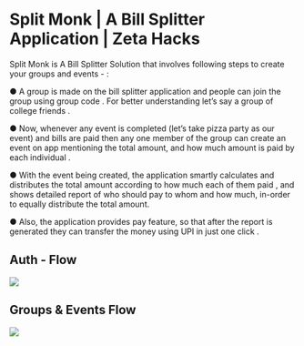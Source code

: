 # Split Monk | A Bill Splitter Application | Zeta Hacks 
Split Monk is A Bill Splitter Solution that involves following steps to create your groups and events - :

● A group is made on the bill splitter application and people can join the group using group code . For better understanding let’s say a group of
college friends .

● Now, whenever any event is completed (let’s take pizza party as our event) and bills are paid then any one member of the group can create an event on app mentioning the total amount, and how much amount is paid by each individual .

● With the event being created, the application smartly calculates and distributes the total amount according to how much each of them paid , and shows detailed report of who should pay to whom and how much, in-order to equally distribute the total amount.
 
● Also, the application provides pay feature, so that after the report is generated they can transfer the money using UPI in just one click .

## Auth - Flow 
<img src="https://github.com/lucifer0987/zh2hackathon_byte_crunchers/blob/main/Images/a.png"/>

## Groups & Events Flow 
<img src="https://github.com/lucifer0987/zh2hackathon_byte_crunchers/blob/main/Images/b.png"/>
